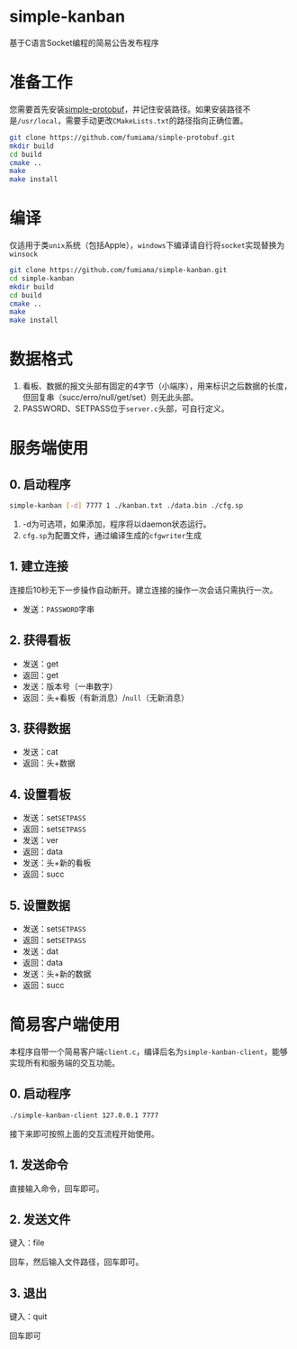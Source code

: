 # simple-kanban
基于C语言Socket编程的简易公告发布程序

# 准备工作

您需要首先安装[simple-protobuf](https://github.com/fumiama/simple-protobuf)，并记住安装路径。如果安装路径不是`/usr/local`，需要手动更改`CMakeLists.txt`的路径指向正确位置。
```bash
git clone https://github.com/fumiama/simple-protobuf.git
mkdir build
cd build
cmake ..
make
make install
```

# 编译

仅适用于类`unix`系统（包括Apple），`windows`下编译请自行将`socket`实现替换为`winsock`

```bash
git clone https://github.com/fumiama/simple-kanban.git
cd simple-kanban
mkdir build
cd build
cmake ..
make
make install
```

# 数据格式

1. 看板、数据的报文头部有固定的4字节（小端序），用来标识之后数据的长度，但回复串（succ/erro/null/get/set）则无此头部。
2. PASSWORD、SETPASS位于`server.c`头部，可自行定义。

# 服务端使用

## 0. 启动程序

```bash
simple-kanban [-d] 7777 1 ./kanban.txt ./data.bin ./cfg.sp
```

1. -d为可选项，如果添加，程序将以daemon状态运行。
2. `cfg.sp`为配置文件，通过编译生成的`cfgwriter`生成

## 1. 建立连接

连接后10秒无下一步操作自动断开。建立连接的操作一次会话只需执行一次。

- 发送：`PASSWORD`字串

## 2. 获得看板

- 发送：get
- 返回：get
- 发送：版本号（一串数字）
- 返回：头+看板（有新消息）/`null`（无新消息）

## 3. 获得数据

- 发送：cat
- 返回：头+数据

## 4. 设置看板

- 发送：set`SETPASS`
- 返回：set`SETPASS`
- 发送：ver
- 返回：data
- 发送：头+新的看板
- 返回：succ

## 5. 设置数据

- 发送：set`SETPASS`
- 返回：set`SETPASS`
- 发送：dat
- 返回：data
- 发送：头+新的数据
- 返回：succ

# 简易客户端使用

本程序自带一个简易客户端`client.c`，编译后名为`simple-kanban-client`，能够实现所有和服务端的交互功能。

## 0. 启动程序

```bash
./simple-kanban-client 127.0.0.1 7777
```

接下来即可按照上面的交互流程开始使用。

## 1. 发送命令

直接输入命令，回车即可。

## 2. 发送文件

键入：file

回车，然后输入文件路径，回车即可。

## 3. 退出

键入：quit

回车即可

